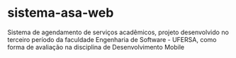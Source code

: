 # sistema-asa-web
Sistema de agendamento de serviços acadêmicos, projeto desenvolvido no terceiro período da faculdade Engenharia de Software - UFERSA, como forma de avaliação na disciplina de Desenvolvimento Mobile
